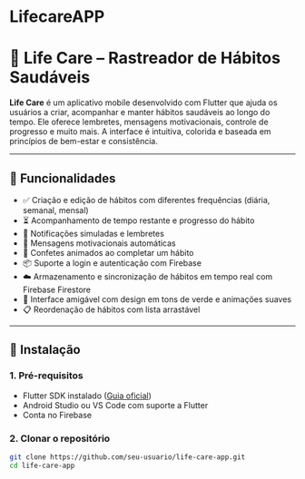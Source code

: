 # LifecareAPP
# 🌱 Life Care – Rastreador de Hábitos Saudáveis

**Life Care** é um aplicativo mobile desenvolvido com Flutter que ajuda os usuários a criar, acompanhar e manter hábitos saudáveis ao longo do tempo. Ele oferece lembretes, mensagens motivacionais, controle de progresso e muito mais. A interface é intuitiva, colorida e baseada em princípios de bem-estar e consistência.

---

## 📱 Funcionalidades

- ✅ Criação e edição de hábitos com diferentes frequências (diária, semanal, mensal)
- ⏳ Acompanhamento de tempo restante e progresso do hábito
- 🔔 Notificações simuladas e lembretes
- 🧠 Mensagens motivacionais automáticas
- 🥇 Confetes animados ao completar um hábito
- 📦 Suporte a login e autenticação com Firebase
- ☁️ Armazenamento e sincronização de hábitos em tempo real com Firebase Firestore
- 🌈 Interface amigável com design em tons de verde e animações suaves
- 📋 Reordenação de hábitos com lista arrastável

---

## 🚀 Instalação

### 1. Pré-requisitos

- Flutter SDK instalado ([Guia oficial](https://docs.flutter.dev/get-started/install))
- Android Studio ou VS Code com suporte a Flutter
- Conta no Firebase

### 2. Clonar o repositório

```bash
git clone https://github.com/seu-usuario/life-care-app.git
cd life-care-app
